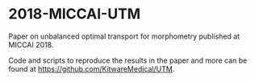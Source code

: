 # 2018-MICCAI-UTM
Paper on unbalanced optimal transport for morphometry published at MICCAI 2018.

Code and scripts to reproduce the results in the paper and more can be found at https://github.com/KitwareMedical/UTM.

